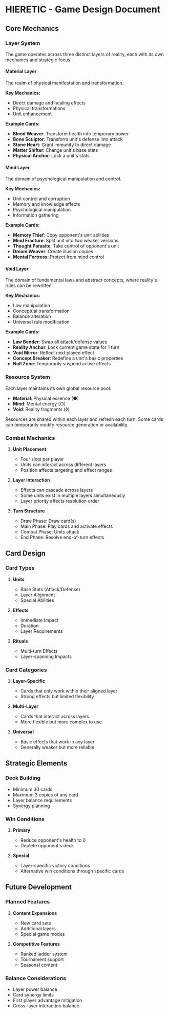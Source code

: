 # HIERETIC - Game Design Document

## Core Mechanics

### Layer System

The game operates across three distinct layers of reality, each with its own mechanics and strategic focus.

#### Material Layer

The realm of physical manifestation and transformation.

**Key Mechanics:**

- Direct damage and healing effects
- Physical transformations
- Unit enhancement

**Example Cards:**

- **Blood Weaver**: Transform health into temporary power
- **Bone Sculptor**: Transform unit's defense into attack
- **Stone Heart**: Grant immunity to direct damage
- **Matter Shifter**: Change unit's base stats
- **Physical Anchor**: Lock a unit's stats

#### Mind Layer

The domain of psychological manipulation and control.

**Key Mechanics:**

- Unit control and corruption
- Memory and knowledge effects
- Psychological manipulation
- Information gathering

**Example Cards:**

- **Memory Thief**: Copy opponent's unit abilities
- **Mind Fracture**: Split unit into two weaker versions
- **Thought Parasite**: Take control of opponent's unit
- **Dream Weaver**: Create illusion copies
- **Mental Fortress**: Protect from mind control

#### Void Layer

The domain of fundamental laws and abstract concepts, where reality's rules can be rewritten.

**Key Mechanics:**

- Law manipulation
- Conceptual transformation
- Balance alteration
- Universal rule modification

**Example Cards:**

- **Law Bender**: Swap all attack/defense values
- **Reality Anchor**: Lock current game state for 1 turn
- **Void Mirror**: Reflect next played effect
- **Concept Breaker**: Redefine a unit's basic properties
- **Null Zone**: Temporarily suspend active effects

### Resource System

Each layer maintains its own global resource pool:

- **Material**: Physical essence (●)
- **Mind**: Mental energy (○)
- **Void**: Reality fragments (◊)

Resources are shared within each layer and refresh each turn. Some cards can temporarily modify resource generation or availability.

### Combat Mechanics

1. **Unit Placement**

   - Four slots per player
   - Units can interact across different layers
   - Position affects targeting and effect ranges

2. **Layer Interaction**

   - Effects can cascade across layers
   - Some units exist in multiple layers simultaneously
   - Layer priority affects resolution order

3. **Turn Structure**

   - Draw Phase: Draw card(s)
   - Main Phase: Play cards and activate effects
   - Combat Phase: Units attack
   - End Phase: Resolve end-of-turn effects

## Card Design

### Card Types

1. **Units**

   - Base Stats (Attack/Defense)
   - Layer Alignment
   - Special Abilities

2. **Effects**

   - Immediate Impact
   - Duration
   - Layer Requirements

3. **Rituals**

   - Multi-turn Effects
   - Layer-spanning Impacts

### Card Categories

1. **Layer-Specific**

   - Cards that only work within their aligned layer
   - Strong effects but limited flexibility

2. **Multi-Layer**

   - Cards that interact across layers
   - More flexible but more complex to use

3. **Universal**
   - Basic effects that work in any layer
   - Generally weaker but more reliable

## Strategic Elements

### Deck Building

- Minimum 30 cards
- Maximum 3 copies of any card
- Layer balance requirements
- Synergy planning

### Win Conditions

1. **Primary**

   - Reduce opponent's health to 0
   - Deplete opponent's deck

2. **Special**
   - Layer-specific victory conditions
   - Alternative win conditions through specific cards

## Future Development

### Planned Features

1. **Content Expansions**

   - New card sets
   - Additional layers
   - Special game modes

2. **Competitive Features**
   - Ranked ladder system
   - Tournament support
   - Seasonal content

### Balance Considerations

- Layer power balance
- Card synergy limits
- First player advantage mitigation
- Cross-layer interaction balance
